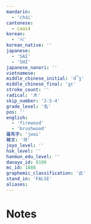 ```yaml
---
mandarin:
  - 'chái'
cantonese:
  - caai4
korean:
  - '시'
korean_native: ''
japanese:
  - 'SAI'
  - 'SHI'
japanese_nanori: ''
vietnamese:
middle_chinese_initial: 'd͡ʒ'
middle_chinese_final: 'ɣɛ'
stroke_count: ''
radical: '木'
skip_number: '2-5-4'
grade_level: '名'
pos: ''
english:
  - 'firewood'
  - 'brushwood'
羅馬字: 'jwai'
韓文: '좨'
joyo_level: ''
hsk_level: ''
hanmun_edu_level: ''
danayo_id: 8100
mc_id: 1888
graphemic_classification: '此'
stand_in: 'FALSE'
aliases:
---
```


# Notes
